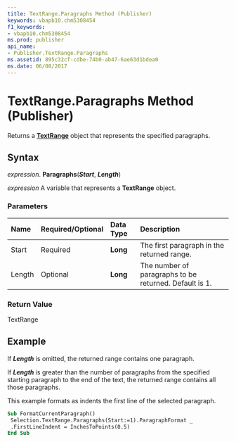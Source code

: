 ```yaml
---
title: TextRange.Paragraphs Method (Publisher)
keywords: vbapb10.chm5308454
f1_keywords:
- vbapb10.chm5308454
ms.prod: publisher
api_name:
- Publisher.TextRange.Paragraphs
ms.assetid: 895c32cf-cdbe-74b0-ab47-6ae63d1bdea0
ms.date: 06/08/2017
---
```



# TextRange.Paragraphs Method (Publisher)

Returns a  **[TextRange](Publisher.TextRange.md)** object that represents the specified paragraphs.


## Syntax

 _expression_. **Paragraphs**(**_Start_**,  **_Length_**)

 _expression_ A variable that represents a  **TextRange** object.


### Parameters



|**Name**|**Required/Optional**|**Data Type**|**Description**|
|:-----|:-----|:-----|:-----|
|Start|Required| **Long**|The first paragraph in the returned range.|
|Length|Optional| **Long**|The number of paragraphs to be returned. Default is 1.|

### Return Value

TextRange


## Example

If  **_Length_** is omitted, the returned range contains one paragraph.



If  **_Length_** is greater than the number of paragraphs from the specified starting paragraph to the end of the text, the returned range contains all those paragraphs.

This example formats as indents the first line of the selected paragraph.




```vb
Sub FormatCurrentParagraph() 
 Selection.TextRange.Paragraphs(Start:=1).ParagraphFormat _ 
 .FirstLineIndent = InchesToPoints(0.5) 
End Sub
```



